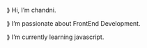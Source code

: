  ⟫ Hi, I’m chandni.
	
 ⟫ I’m passionate about FrontEnd Development.
	
 ⟫ I’m currently learning javascript.
	
	
 


